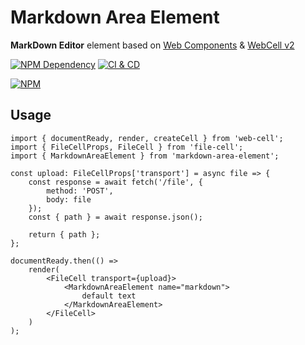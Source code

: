 # Markdown Area Element

**MarkDown Editor** element based on [Web Components][1] & [WebCell v2][2]

[![NPM Dependency](https://david-dm.org/EasyWebApp/markdown-area-element.svg)][3]
[![CI & CD](https://github.com/EasyWebApp/markdown-area-element/workflows/CI%20&%20CD/badge.svg)][4]

[![NPM](https://nodei.co/npm/file-cell.png?downloads=true&downloadRank=true&stars=true)][5]

## Usage

```tsx
import { documentReady, render, createCell } from 'web-cell';
import { FileCellProps, FileCell } from 'file-cell';
import { MarkdownAreaElement } from 'markdown-area-element';

const upload: FileCellProps['transport'] = async file => {
    const response = await fetch('/file', {
        method: 'POST',
        body: file
    });
    const { path } = await response.json();

    return { path };
};

documentReady.then(() =>
    render(
        <FileCell transport={upload}>
            <MarkdownAreaElement name="markdown">
                default text
            </MarkdownAreaElement>
        </FileCell>
    )
);
```

[1]: https://www.webcomponents.org/
[2]: https://web-cell.dev/
[3]: https://david-dm.org/EasyWebApp/markdown-area-element
[4]: https://github.com/EasyWebApp/markdown-area-element/actions
[5]: https://nodei.co/npm/file-cell/
